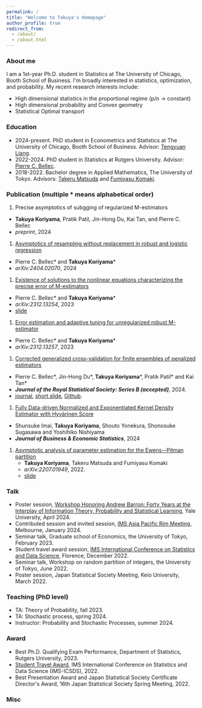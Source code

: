 ```yaml
---
permalink: /
title: "Welcome to Takuya's Homepage"
author_profile: true
redirect_from: 
  - /about/
  - /about.html
---
```


### About me
I am a 1st-year Ph.D. student in Statistics at The University of Chicago, Booth School of Business. I'm broadly interested in statistics, optimization, and probability. 
My recent research interests include:
* High dimensional statistics in the proportional regime (p/n -> constant)
* High dimensional probability and Convex geometry
* Statistical Optimal transport

### Education 
* 2024-present. PhD student in Econometrics and Statistics at The University of Chicago, Booth School of Business. Advisor: [Tengyuan Liang](https://tyliang.github.io/Tengyuan.Liang/). 
* 2022-2024. PhD student in Statistics at Rutgers University. Advisor: [Pierre C. Bellec](https://statweb.rutgers.edu/PCB71/). 
* 2018-2022. Bachelor degree in Applied Mathematics, The University of Tokyo. Advisors: [Takeru Matsuda](http://www.stat.t.u-tokyo.ac.jp/~t-matsuda/) and [Fumiyasu Komaki](http://www.stat.t.u-tokyo.ac.jp/~komaki/index-e.html). 


### Publication (multiple \* means alphabetical order)
1. Precise asymptotics of subgging of regularized M-estimators 
- __Takuya Koriyama__, Pratik Patil, Jin-Hong Du, Kai Tan, and Pierre C. Bellec
- *preprint*, 2024

1. [Asymptotics of resampling without replacement in robust and logistic regression](https://arxiv.org/abs/2404.02070)
- Pierre C. Bellec\* and __Takuya Koriyama__\* 
- *arXiv:2404.02070*, 2024
1. [Existence of solutions to the nonlinear equations characterizing the precise error of M-estimators](https://arxiv.org/abs/2312.13254)
- Pierre C. Bellec\* and __Takuya Koriyama__\*
- *arXiv:2312.13254*, 2023
- [slide](../files/nonlinear_system_slide.pdf)
1. [Error estimation and adaptive tuning for unregularized robust M-estimator](https://arxiv.org/abs/2312.13257)
- Pierre C. Bellec\* and __Takuya Koriyama__\*
- *arXiv:2312.13257*, 2023
1. [Corrected generalized cross-validation for finite ensembles of penalized estimators](https://arxiv.org/abs/2310.01374)
- Pierre C. Bellec\*, Jin-Hong Du\*, __Takuya Koriyama__\*, Pratik Patil\* and Kai Tan\* 
- __*Journal of the Royal Statistical Society: Series B (accepted)*__, 2024. 
- [journal](https://academic.oup.com/jrsssb/advance-article-abstract/doi/10.1093/jrsssb/qkae092/7760017?redirectedFrom=fulltext), [short slide](../files/slide_cgcv.pdf), [Github](https://github.com/kaitan365/CorrectedGCV).
1. [Fully Data-driven Normalized and Exponentiated Kernel Density Estimator with Hyvärinen Score](https://www.tandfonline.com/doi/full/10.1080/07350015.2024.2326149?casa_token=_YOXJFqGXa0AAAAA%3AZCueJ9QbEp0N1Yvh8Bm0ieEefDcQECfZyzYWfPd2KTI_yxy9l7rt0cja6c5I4cyVJuAT7q2sfTzo)
- Shunsuke Imai, __Takuya Koriyama__, Shouto Yonekura, Shonosuke Sugasawa and Yoshihiko Nishiyama
- __*Journal of Business & Economic Statistics*__, 2024
1. [Asymptotic analysis of parameter estimation for the Ewens--Pitman partition](https://arxiv.org/abs/2207.01949)
   - __Takuya Koriyama__, Takeru Matsuda and Fumiyasu Komaki
   - *arXiv:2207.01949*, 2022. 
   - [slide](../files/slide_ep.pdf)

### Talk
* Poster session, [Workshop Honoring Andrew Barron: Forty Years at the Interplay of Information Theory, Probability and Statistical Learning](https://yalefds.swoogo.com/infotheory/4823894), Yale University, April 2024.
* Contributed session and invited session, [IMS Asia Pacific Rim Meeting](https://ims-aprm2024.com/), Melbourne, January 2024. 
* Seminar talk, Graduate school of Economics, the University of Tokyo, February 2023. 
* Student travel award session, [IMS International Conference on Statistics and Data Science](https://sites.google.com/view/icsds2022), Florence, December 2022.
* Seminar talk, Workshop on random partition of integers, the University of Tokyo, June 2022.
* Poster session, Japan Statistical Society Meeting, Keio University, March 2022.


### Teaching (PhD level)
* TA: Theory of Probability, fall 2023. 
* TA: Stochastic process, spring 2024.
* Instructor: Probability and Stochastic Processes, summer 2024. 

### Award
* Best Ph.D. Qualifying Exam Performance, Department of Statistics, Rutgers University, 2023.
* [Student Travel Award](https://imstat.org/2022/12/06/2022-icsds-travel-award-recipients/), IMS International Conference on Statistics and Data Science (IMS-ICSDS), 2022.
* Best Presentation Award and Japan Statistical Society Certificate Director's Award, 16th Japan Statistical Society Spring Meeting, 2022. 

### Misc 
<!-- ### Misc
I received my bachelor's degree in applied mathematics from UTokyo. During the undergraduate study I was also working at RIKEN CBS as a student reseacher where I was working on combinatorial stochastic processes. After that, I moved to Rutgers Stat as a PhD student and spend two years. At Rutgers I was working on high dim stat with professor Pierre C Bellec.  -->